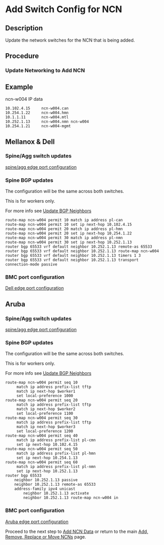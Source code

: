 # Add Switch Config for NCN

## Description

Update the network switches for the NCN that is being added.

## Procedure

### Update Networking to Add NCN

## Example

ncn-w004 IP data

```text
10.102.4.15     ncn-w004.can
10.254.1.22     ncn-w004.hmn
10.1.1.11       ncn-w004.mtl
10.252.1.13     ncn-w004.nmn ncn-w004
10.254.1.21     ncn-w004-mgmt
```

## Mellanox & Dell

### Spine/Agg switch updates

[spine/agg edge port configuration](../../../install/configure_mellanox_spine_switch.md#Configure-MLAG)

### Spine BGP updates

The configuration will be the same across both switches.

This is for workers only.

For more info see [Update BGP Neighbors](../../network/metallb_bgp/Update_BGP_Neighbors.md)

```text
route-map ncn-w004 permit 10 match ip address pl-can
route-map ncn-w004 permit 10 set ip next-hop 10.102.4.15 
route-map ncn-w004 permit 20 match ip address pl-hmn
route-map ncn-w004 permit 20 set ip next-hop 10.254.1.22  
route-map ncn-w004 permit 30 match ip address pl-nmn
route-map ncn-w004 permit 30 set ip next-hop 10.252.1.13 
router bgp 65533 vrf default neighbor 10.252.1.13 remote-as 65533
router bgp 65533 vrf default neighbor 10.252.1.13 route-map ncn-w004
router bgp 65533 vrf default neighbor 10.252.1.13 timers 1 3
router bgp 65533 vrf default neighbor 10.252.1.13 transport connection-mode passive
```

### BMC port configuration

[Dell edge port configuration](../../../install/configure_dell_leaf_switch.md#Configure-Edge-Port)

## Aruba

### Spine/Agg switch updates

[spine/agg edge port configuration](../../../install/configure_aruba_spine_switch.md#Configure-Edge-Port)

### Spine BGP updates

The configuration will be the same across both switches.

This is for workers only.

For more info see [Update BGP Neighbors](../../network/metallb_bgp/Update_BGP_Neighbors.md)

```
route-map ncn-w004 permit seq 10
     match ip address prefix-list tftp
     match ip next-hop $worker1
     set local-preference 1000
route-map ncn-w004 permit seq 20
     match ip address prefix-list tftp
     match ip next-hop $worker2
     set local-preference 1100
route-map ncn-w004 permit seq 30
     match ip address prefix-list tftp
     match ip next-hop $worker3
     set local-preference 1200
route-map ncn-w004 permit seq 40
     match ip address prefix-list pl-cmn
     set ip next-hop 10.102.4.15
route-map ncn-w004 permit seq 50
     match ip address prefix-list pl-hmn
     set ip next-hop 10.254.1.13
route-map ncn-w004 permit seq 60
     match ip address prefix-list pl-nmn
     set ip next-hop 10.252.1.13
router bgp 65533
    neighbor 10.252.1.13 passive
    neighbor 10.252.1.13 remote-as 65533
    address-family ipv4 unicast
        neighbor 10.252.1.13 activate
        neighbor 10.252.1.13 route-map ncn-w004 in
```

### BMC port configuration

[Aruba edge port configuration](../../../install/configure_aruba_leaf_switch.md#Configure-Edge-Port)

Proceed to the next step to [Add NCN Data](Add_NCN_Data.md) or return to the main [Add, Remove, Replace or Move NCNs](Add_Remove_Replace_NCNs.md) page.
